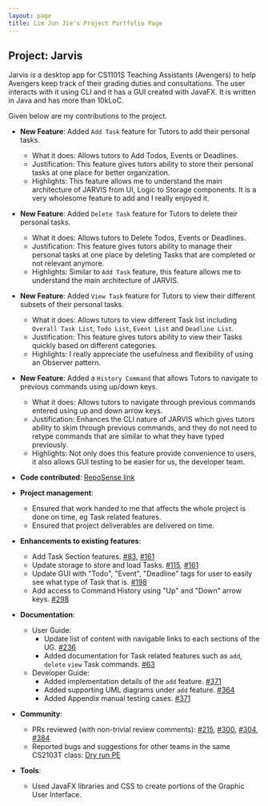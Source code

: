 ```yaml
---
layout: page
title: Lim Jun Jie's Project Portfolio Page
---
```


## Project: Jarvis

Jarvis is a desktop app for CS1101S Teaching Assistants (Avengers) to help Avengers keep track of their grading duties and consultations.
The user interacts with it using CLI and it has a GUI created with JavaFX. It is written in Java and has more than 10kLoC.

Given below are my contributions to the project.

* **New Feature**: Added `Add Task` feature for Tutors to add their personal tasks.
  * What it does: Allows tutors to Add Todos, Events or Deadlines.
  * Justification: This feature gives tutors ability to store their personal tasks at one place for better organization.
  * Highlights: This feature allows me to understand the main architecture of JARVIS from UI, Logic to Storage
  components. It is a very wholesome feature to add and I really enjoyed it.

* **New Feature**: Added `Delete Task` feature for Tutors to delete their personal tasks.
  * What it does: Allows tutors to Delete Todos, Events or Deadlines.
  * Justification: This feature gives tutors ability to manage their personal tasks at one place by deleting Tasks that
  are completed or not relevant anymore.
  * Highlights: Similar to `Add Task` feature, this feature allows me to understand the main architecture of JARVIS.

* **New Feature**: Added `View Task` feature for Tutors to view their different subsets of their personal tasks.
  * What it does: Allows tutors to view different Task list including `Overall Task List`, `Todo List`, `Event List`
  and `Deadline List`.
  * Justification: This feature gives tutors ability to view their Tasks quickly based on different categories.
  * Highlights: I really appreciate the usefulness and flexibility of using an Observer pattern.

<div style="page-break-after: always;"></div>

* **New Feature**: Added a `History Command` that allows Tutors to navigate to previous commands using up/down keys.
  * What it does: Allows tutors to navigate through previous commands entered using up and down arrow keys.
  * Justification: Enhances the CLI nature of JARVIS which gives tutors ability to skim through previous commands, and
  they do not need to retype commands that are similar to what they have typed previously.
  * Highlights: Not only does this feature provide convenience to users, it also allows GUI testing to be easier for us,
  the developer team.

* **Code contributed**: [RepoSense link](https://nus-cs2103-ay2021s1.github.io/tp-dashboard/#breakdown=true&search=asuraxsoul)

* **Project management**:
  * Ensured that work handed to me that affects the whole project is done on time, eg Task related features.
  * Ensured that project deliverables are delivered on time.

* **Enhancements to existing features**:
  * Add Task Section features. [\#83](https://github.com/AY2021S1-CS2103T-W11-2/tp/pull/83), [\#161](https://github.com/AY2021S1-CS2103T-W11-2/tp/pull/161)
  * Update storage to store and load Tasks. [\#115](https://github.com/AY2021S1-CS2103T-W11-2/tp/pull/115), [\#161](https://github.com/AY2021S1-CS2103T-W11-2/tp/pull/161)
  * Update GUI with "Todo", "Event", "Deadline" tags for user to easily see what type of Task that is. [\#198](https://github.com/AY2021S1-CS2103T-W11-2/tp/pull/198)
  * Add access to Command History using "Up" and "Down" arrow keys. [\#298](https://github.com/AY2021S1-CS2103T-W11-2/tp/pull/298)

* **Documentation**:
  * User Guide:
    * Update list of content with navigable links to each sections of the UG. [\#236](https://github.com/AY2021S1-CS2103T-W11-2/tp/pull/236)
    * Added documentation for Task related features such as `add`, `delete` `view` Task commands. [\#63](https://github.com/AY2021S1-CS2103T-W11-2/tp/pull/63)
  * Developer Guide:
    * Added implementation details of the `add` feature. [\#371](https://github.com/AY2021S1-CS2103T-W11-2/tp/pull/371)
    * Added supporting UML diagrams under `add` feature. [\#364](https://github.com/AY2021S1-CS2103T-W11-2/tp/pull/364)
    * Added Appendix manual testing cases. [\#371](https://github.com/AY2021S1-CS2103T-W11-2/tp/pull/371)

* **Community**:
  * PRs reviewed (with non-trivial review comments): [\#215](https://github.com/AY2021S1-CS2103T-W11-2/tp/pull/215),
  [\#300](https://github.com/AY2021S1-CS2103T-W11-2/tp/pull/300), [\#304](https://github.com/AY2021S1-CS2103T-W11-2/tp/pull/304),
  [\#384](https://github.com/AY2021S1-CS2103T-W11-2/tp/pull/384)
  * Reported bugs and suggestions for other teams in the same CS2103T class: [Dry run PE](https://github.com/Asuraxsoul/ped/issues)

* **Tools**:
  * Used JavaFX libraries and CSS to create portions of the Graphic User Interface.
